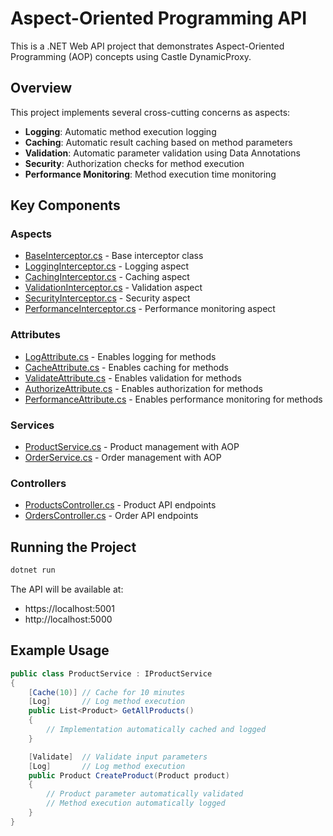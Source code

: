 # Aspect-Oriented Programming API

This is a .NET Web API project that demonstrates Aspect-Oriented Programming (AOP) concepts using Castle DynamicProxy.

## Overview

This project implements several cross-cutting concerns as aspects:
- **Logging**: Automatic method execution logging
- **Caching**: Automatic result caching based on method parameters
- **Validation**: Automatic parameter validation using Data Annotations
- **Security**: Authorization checks for method execution
- **Performance Monitoring**: Method execution time monitoring

## Key Components

### Aspects
- [BaseInterceptor.cs](Aspects/BaseInterceptor.cs) - Base interceptor class
- [LoggingInterceptor.cs](Aspects/LoggingInterceptor.cs) - Logging aspect
- [CachingInterceptor.cs](Aspects/CachingInterceptor.cs) - Caching aspect
- [ValidationInterceptor.cs](Aspects/ValidationInterceptor.cs) - Validation aspect
- [SecurityInterceptor.cs](Aspects/SecurityInterceptor.cs) - Security aspect
- [PerformanceInterceptor.cs](Aspects/PerformanceInterceptor.cs) - Performance monitoring aspect

### Attributes
- [LogAttribute.cs](Attributes/LogAttribute.cs) - Enables logging for methods
- [CacheAttribute.cs](Attributes/CacheAttribute.cs) - Enables caching for methods
- [ValidateAttribute.cs](Attributes/ValidateAttribute.cs) - Enables validation for methods
- [AuthorizeAttribute.cs](Attributes/AuthorizeAttribute.cs) - Enables authorization for methods
- [PerformanceAttribute.cs](Attributes/PerformanceAttribute.cs) - Enables performance monitoring for methods

### Services
- [ProductService.cs](Services/ProductService.cs) - Product management with AOP
- [OrderService.cs](Services/OrderService.cs) - Order management with AOP

### Controllers
- [ProductsController.cs](Controllers/ProductsController.cs) - Product API endpoints
- [OrdersController.cs](Controllers/OrdersController.cs) - Order API endpoints

## Running the Project

```bash
dotnet run
```

The API will be available at:
- https://localhost:5001
- http://localhost:5000

## Example Usage

```csharp
public class ProductService : IProductService
{
    [Cache(10)] // Cache for 10 minutes
    [Log]       // Log method execution
    public List<Product> GetAllProducts()
    {
        // Implementation automatically cached and logged
    }

    [Validate]  // Validate input parameters
    [Log]       // Log method execution
    public Product CreateProduct(Product product)
    {
        // Product parameter automatically validated
        // Method execution automatically logged
    }
}
```